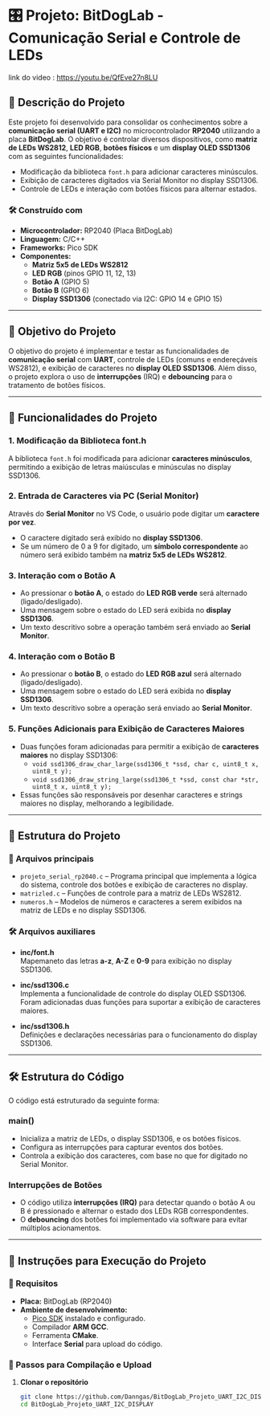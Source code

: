 # 🎛️ Projeto: BitDogLab - Comunicação Serial e Controle de LEDs
link do video : https://youtu.be/QfEve27n8LU
## 📝 Descrição do Projeto  

Este projeto foi desenvolvido para consolidar os conhecimentos sobre a **comunicação serial (UART e I2C)** no microcontrolador **RP2040** utilizando a placa **BitDogLab**. O objetivo é controlar diversos dispositivos, como **matriz de LEDs WS2812**, **LED RGB**, **botões físicos** e um **display OLED SSD1306** com as seguintes funcionalidades:

- Modificação da biblioteca `font.h` para adicionar caracteres minúsculos.
- Exibição de caracteres digitados via Serial Monitor no display SSD1306.
- Controle de LEDs e interação com botões físicos para alternar estados.

### 🛠 Construído com  
- **Microcontrolador:** RP2040 (Placa BitDogLab)  
- **Linguagem:** C/C++  
- **Frameworks:** Pico SDK  
- **Componentes:**  
  - **Matriz 5x5 de LEDs WS2812**  
  - **LED RGB** (pinos GPIO 11, 12, 13)  
  - **Botão A** (GPIO 5)  
  - **Botão B** (GPIO 6)  
  - **Display SSD1306** (conectado via I2C: GPIO 14 e GPIO 15)

---

## 🎯 Objetivo do Projeto

O objetivo do projeto é implementar e testar as funcionalidades de **comunicação serial** com **UART**, controle de LEDs (comuns e endereçáveis WS2812), e exibição de caracteres no **display OLED SSD1306**. Além disso, o projeto explora o uso de **interrupções** (IRQ) e **debouncing** para o tratamento de botões físicos.

---

## 📌 Funcionalidades do Projeto

### 1. **Modificação da Biblioteca font.h**  
A biblioteca `font.h` foi modificada para adicionar **caracteres minúsculos**, permitindo a exibição de letras maiúsculas e minúsculas no display SSD1306.

### 2. **Entrada de Caracteres via PC (Serial Monitor)**  
Através do **Serial Monitor** no VS Code, o usuário pode digitar um **caractere por vez**.  
- O caractere digitado será exibido no **display SSD1306**.  
- Se um número de 0 a 9 for digitado, um **símbolo correspondente** ao número será exibido também na **matriz 5x5 de LEDs WS2812**.

### 3. **Interação com o Botão A**  
- Ao pressionar o **botão A**, o estado do **LED RGB verde** será alternado (ligado/desligado).  
- Uma mensagem sobre o estado do LED será exibida no **display SSD1306**.  
- Um texto descritivo sobre a operação também será enviado ao **Serial Monitor**.

### 4. **Interação com o Botão B**  
- Ao pressionar o **botão B**, o estado do **LED RGB azul** será alternado (ligado/desligado).  
- Uma mensagem sobre o estado do LED será exibida no **display SSD1306**.  
- Um texto descritivo sobre a operação será enviado ao **Serial Monitor**.


### 5. **Funções Adicionais para Exibição de Caracteres Maiores**  
   - Duas funções foram adicionadas para permitir a exibição de **caracteres maiores** no display SSD1306:
     - `void ssd1306_draw_char_large(ssd1306_t *ssd, char c, uint8_t x, uint8_t y);`
     - `void ssd1306_draw_string_large(ssd1306_t *ssd, const char *str, uint8_t x, uint8_t y);`
   - Essas funções são responsáveis por desenhar caracteres e strings maiores no display, melhorando a legibilidade.

---

## 📁 Estrutura do Projeto

### 🔹 Arquivos principais

- `projeto_serial_rp2040.c` – Programa principal que implementa a lógica do sistema, controle dos botões e exibição de caracteres no display.
- `matrizled.c` – Funções de controle para a matriz de LEDs WS2812.
- `numeros.h` – Modelos de números e caracteres a serem exibidos na matriz de LEDs e no display SSD1306.

### 🛠 Arquivos auxiliares

- **inc/font.h**  
  Mapemaneto das letras **a-z**, **A-Z** e **0-9** para exibição no display SSD1306.

- **inc/ssd1306.c**  
  Implementa a funcionalidade de controle do display OLED SSD1306. Foram adicionadas duas funções para suportar a exibição de caracteres maiores.

- **inc/ssd1306.h**  
  Definições e declarações necessárias para o funcionamento do display SSD1306.
---

## 🛠️ Estrutura do Código

O código está estruturado da seguinte forma:

### main()

- Inicializa a matriz de LEDs, o display SSD1306, e os botões físicos.
- Configura as interrupções para capturar eventos dos botões.
- Controla a exibição dos caracteres, com base no que for digitado no Serial Monitor.

### Interrupções de Botões

- O código utiliza **interrupções (IRQ)** para detectar quando o botão A ou B é pressionado e alternar o estado dos LEDs RGB correspondentes.
- O **debouncing** dos botões foi implementado via software para evitar múltiplos acionamentos.

---

## 🚀 Instruções para Execução do Projeto

### 📌 Requisitos

- **Placa:** BitDogLab (RP2040)
- **Ambiente de desenvolvimento:**  
  - [Pico SDK](https://github.com/raspberrypi/pico-sdk) instalado e configurado.
  - Compilador **ARM GCC**.
  - Ferramenta **CMake**.
  - Interface **Serial** para upload do código.

### 🚀 Passos para Compilação e Upload

1. **Clonar o repositório**  
   ```sh
   git clone https://github.com/Danngas/BitDogLab_Projeto_UART_I2C_DISPLAY.git
   cd BitDogLab_Projeto_UART_I2C_DISPLAY

